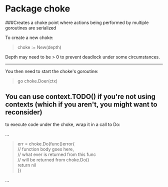 # Package choke
###Creates a choke point where actions being performed by multiple goroutines are serialized


To create a new choke: 

> choke := New(depth)<br>

Depth may need to be > 0 to prevent deadlock under some circumstances.

---
You then need to start the choke's goroutine:

> go choke.Doer(ctx)

You can use context.TODO() if you're not using contexts (which if you aren't, you might want to reconsider)
---
to execute code under the choke, wrap it in a call to Do:

...
>err = choke.Do(func()error{<br>
>    // function body goes here,<br>
>    // what ever is returned from this func<br>
>    // will be returned from choke.Do()<br>
>    return nil<br>
>})<br>

...

